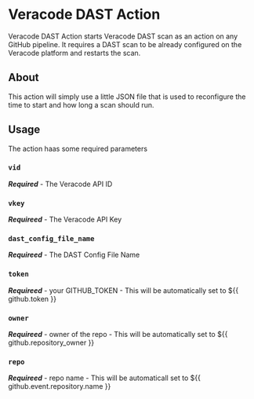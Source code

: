 # Veracode DAST Action

Veracode DAST Action starts Veracode DAST scan as an action on any GitHub pipeline. It requires a DAST scan to be already configured on the Veracode platform and restarts the scan.

## About

This action will simply use a little JSON file that is used to reconfigure the time to start and how long a scan should run.

## Usage
The action haas some required parameters

### `vid`
***Required*** - The Veracode API ID

### `vkey`
***Requireed*** - The Veracode API Key

### `dast_config_file_name`
***Requireed*** - The DAST Config File Name

### `token`
***Requireed*** - your GITHUB_TOKEN - This will be automatically set to ${{ github.token }}

### `owner`
***Requireed*** - owner of the repo - This will be automatically set to ${{ github.repository_owner }}

### `repo`
***Requireed*** - repo name - This will be automaticall set to  ${{ github.event.repository.name }}
    
